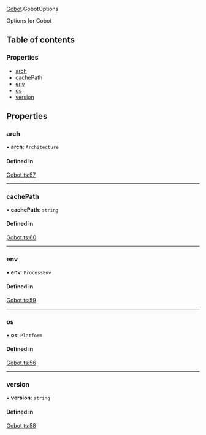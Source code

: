 [Gobot](../modules/Gobot.md).GobotOptions

Options for Gobot

## Table of contents

### Properties

- [arch](Gobot.GobotOptions.md#arch)
- [cachePath](Gobot.GobotOptions.md#cachepath)
- [env](Gobot.GobotOptions.md#env)
- [os](Gobot.GobotOptions.md#os)
- [version](Gobot.GobotOptions.md#version)

## Properties

### arch

• **arch**: `Architecture`

#### Defined in

[Gobot.ts:57](https://github.com/benallfree/gobot/blob/276e50d/src/Gobot.ts#L57)

___

### cachePath

• **cachePath**: `string`

#### Defined in

[Gobot.ts:60](https://github.com/benallfree/gobot/blob/276e50d/src/Gobot.ts#L60)

___

### env

• **env**: `ProcessEnv`

#### Defined in

[Gobot.ts:59](https://github.com/benallfree/gobot/blob/276e50d/src/Gobot.ts#L59)

___

### os

• **os**: `Platform`

#### Defined in

[Gobot.ts:56](https://github.com/benallfree/gobot/blob/276e50d/src/Gobot.ts#L56)

___

### version

• **version**: `string`

#### Defined in

[Gobot.ts:58](https://github.com/benallfree/gobot/blob/276e50d/src/Gobot.ts#L58)
